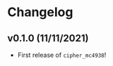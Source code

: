 # Changelog

<!--next-version-placeholder-->

## v0.1.0 (11/11/2021)

- First release of `cipher_mc4938`!